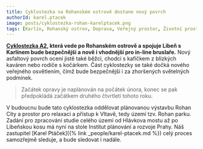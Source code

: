 ```yaml
---
title: Cyklostezka na Rohanském ostrově dostane nový povrch
authorId: karel.ptacek
image: posts/cyklostezka-rohan-karelptacek.png
tags: [Karlín, Rohanský ostrov, Doprava, Veřejný prostor, Životní prostředí]
---
```


**[Cyklostezka A2](https://www.prahanakole.cz/paterni-cyklotrasy/cyklotrasa-a2-vltavska-pravobrezni/), která vede po Rohanském ostrově a spojuje Libeň s Karlínem bude bezpečnější a nově i vhodnější pro in-line bruslaře.** Nový asfaltový povrch ocení jistě také běžci, chodci s kafíčkem z blízkých kaváren nebo rodiče s kočárkem. Část cyklostezky se také dočká nového veřejného osvětlením, čímž bude bezpečnější i za zhoršených světelných podmínek.

> Začátek opravy je naplánován na počátek února, konec se pak předpokládá začátkem druhého čtvrtletí tohoto roku.

V budoucnu bude tato cyklostezka oddělovat plánovanou výstavbu Rohan City a prostor pro relaxaci a přístup k Vltavě, tedy území tzv. Rohan parku. Zadání pro zpracování studie celého území od Hlávkova mostu až po Libeňskou kosu má nyní na stole Institut plánování a rozvoje Prahy. Náš zastupitel [Karel Ptáček]({% link _people/karel-ptacek.md %}) celý proces samozřejmě sleduje, a bude sledovat i nadále.
